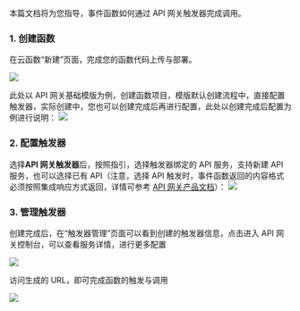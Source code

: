 本篇文档将为您指导，事件函数如何通过 API 网关触发器完成调用。

### 1. 创建函数
在云函数“新建”页面，完成您的函数代码上传与部署。

![](https://main.qcloudimg.com/raw/f3c1461afc4892119b77e288b833b337.png)

此处以 API 网关基础模版为例，创建函数项目，模版默认创建流程中，直接配置触发器，实际创建中，您也可以创建完成后再进行配置，此处以创建完成后配置为例进行说明：
![](https://main.qcloudimg.com/raw/88558cdcc9563ec57c8677c957543b1a.png)

### 2. 配置触发器
选择**API 网关触发器**后，按照指引，选择触发器绑定的 API 服务，支持新建 API 服务，也可以选择已有 API（注意，选择 API 触发时，事件函数返回的内容格式必须按照集成响应方式返回，详情可参考 [API 网关产品文档](https://cloud.tencent.com/document/product/628/52201)）：
![](https://main.qcloudimg.com/raw/10a16097b501625996bc0fc175c9dbd0.png)

### 3. 管理触发器
创建完成后，在“触发器管理”页面可以看到创建的触发器信息，点击进入 API 网关控制台，可以查看服务详情，进行更多配置

![](https://main.qcloudimg.com/raw/6fa4b1eb1a177fa1509c3be228843d39.png)

访问生成的 URL，即可完成函数的触发与调用

![](https://main.qcloudimg.com/raw/ac2404a82883b29bc5e32d433eea632e.png)
